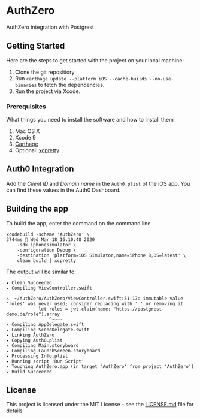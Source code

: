 # AuthZero
AuthZero integration with Postgrest

## Getting Started

Here are the steps to get started with the project on your local machine:
1. Clone the git repositiory
2. Run `carthage update --platform iOS --cache-builds --no-use-binaries` to fetch the dependencies.
3. Run the project via Xcode.

### Prerequisites

What things you need to install the software and how to install them

1. Mac OS X
2. Xcode 9
3. [Carthage](https://github.com/Carthage/Carthage) 
4. Optional: [xcpretty](https://github.com/supermarin/xcpretty)

## Auth0 Integration
Add the _Client ID_ and _Domain name_ in the `Auth0.plist` of the iOS app. You can find these values in the Auth0 Dashboard.

## Building the app

To build the app, enter the command on the command line.
```
xcodebuild -scheme 'AuthZero' \                                                                                                              3744ms  Wed Mar 18 16:10:48 2020
    -sdk iphonesimulator \
    -configuration Debug \
    -destination 'platform=iOS Simulator,name=iPhone 8,OS=latest' \
    clean build | xcpretty
```

The output will be similar to:
```
▸ Clean Succeeded
▸ Compiling ViewController.swift

⚠️  ~/AuthZero/AuthZero/ViewController.swift:51:17: immutable value 'roles' was never used; consider replacing with '_' or removing it
            let roles = jwt.claim(name: "https://postgrest-demo.de/role").array
                ^~~~~
▸ Compiling AppDelegate.swift
▸ Compiling SceneDelegate.swift
▸ Linking AuthZero
▸ Copying Auth0.plist
▸ Compiling Main.storyboard
▸ Compiling LaunchScreen.storyboard
▸ Processing Info.plist
▸ Running script 'Run Script'
▸ Touching AuthZero.app (in target 'AuthZero' from project 'AuthZero')
▸ Build Succeeded
```

## License

This project is licensed under the MIT License - see the [LICENSE.md](LICENSE.md) file for details
